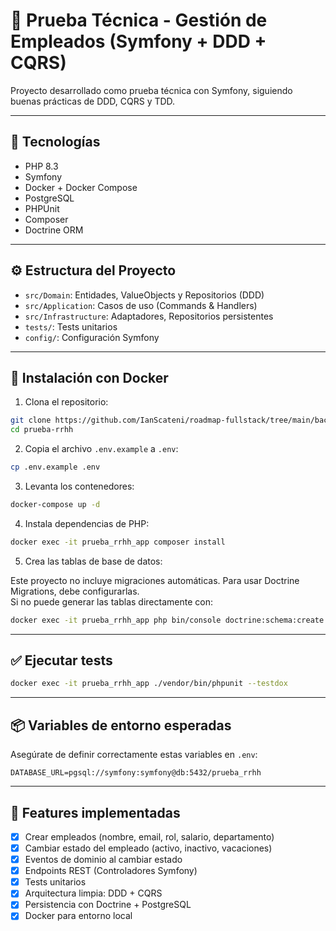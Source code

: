 # 🧾 Prueba Técnica - Gestión de Empleados (Symfony + DDD + CQRS)

Proyecto desarrollado como prueba técnica con Symfony, siguiendo buenas prácticas de DDD, CQRS y TDD.

---

## 🚀 Tecnologías

- PHP 8.3
- Symfony
- Docker + Docker Compose
- PostgreSQL
- PHPUnit
- Composer
- Doctrine ORM

---

## ⚙️ Estructura del Proyecto

- `src/Domain`: Entidades, ValueObjects y Repositorios (DDD)
- `src/Application`: Casos de uso (Commands & Handlers)
- `src/Infrastructure`: Adaptadores, Repositorios persistentes
- `tests/`: Tests unitarios
- `config/`: Configuración Symfony

---

## 🐳 Instalación con Docker

1. Clona el repositorio:

```bash
git clone https://github.com/IanScateni/roadmap-fullstack/tree/main/backend/php/frameworks/symfony/rrhh.git
cd prueba-rrhh
```

2. Copia el archivo `.env.example` a `.env`:

```bash
cp .env.example .env
```

3. Levanta los contenedores:

```bash
docker-compose up -d
```

4. Instala dependencias de PHP:

```bash
docker exec -it prueba_rrhh_app composer install
```

5. Crea las tablas de base de datos:

Este proyecto no incluye migraciones automáticas. Para usar Doctrine Migrations, debe configurarlas.  
Si no puede generar las tablas directamente con:

```bash
docker exec -it prueba_rrhh_app php bin/console doctrine:schema:create
```

---

## ✅ Ejecutar tests

```bash
docker exec -it prueba_rrhh_app ./vendor/bin/phpunit --testdox
```

---

## 📦 Variables de entorno esperadas

Asegúrate de definir correctamente estas variables en `.env`:

```env
DATABASE_URL=pgsql://symfony:symfony@db:5432/prueba_rrhh
```

---

## 🧪 Features implementadas

- [x] Crear empleados (nombre, email, rol, salario, departamento)
- [x] Cambiar estado del empleado (activo, inactivo, vacaciones)
- [x] Eventos de dominio al cambiar estado
- [x] Endpoints REST (Controladores Symfony)
- [x] Tests unitarios
- [x] Arquitectura limpia: DDD + CQRS
- [x] Persistencia con Doctrine + PostgreSQL
- [x] Docker para entorno local
